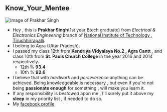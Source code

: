## Know_Your_Mentee
![Image of Prakhar Singh](https://user-images.githubusercontent.com/38505893/39776024-3984e796-531d-11e8-994d-a3730912f13a.JPG)
- Hey , this is **Prakhar Singh**(1st year Btech graduate) from *Electrical & Electronics Engineering* branch of [National Institute of Technology , Tiruchhirrapalli](https://www.nitt.edu).
- I belong to Agra (Uttar Pradesh).
- I passed my class 12th from **Kendriya Vidyalaya No.2 , Agra Cantt** , and class 10th from **St. Pauls Church College** in the year 2016 and 2014 respectively.
  - 12th % **93.4**
  - 10th % **92.6**
- I believe that with *hardwork* and *perseverence* anything can be achieved. Being knowledgeable is necessary , but even if you're not  being **passionate enough** for something , will make you learn it.
- If any responsibility is *bestowed* apon me , I'll surely put it above my **sleep** in my priority list , if needed to do so.
- My [facebook profile](https://www.facebook.com/prakhar.singh.399)
